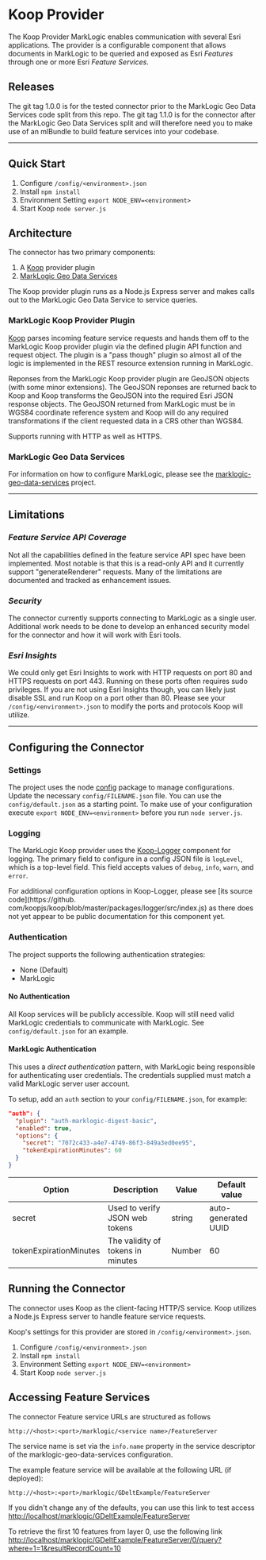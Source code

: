 # Koop Provider

The Koop Provider MarkLogic enables communication with several Esri applications. The provider is a configurable component that allows documents in MarkLogic to be queried and exposed as Esri _Features_ through one or more Esri _Feature Services_.

## Releases

The git tag 1.0.0 is for the tested connector prior to the MarkLogic Geo Data Services code split from this repo.
The git tag 1.1.0 is for the connector after the MarkLogic Geo Data Services split and will therefore need you to make use of an mlBundle to build feature services into your codebase.

---

## Quick Start

1. Configure `/config/<environment>.json`
2. Install `npm install`
3. Environment Setting `export NODE_ENV=<environment>`
4. Start Koop `node server.js`

## Architecture

The connector has two primary components:

1. A [Koop](http://koopjs.github.io/) provider plugin
2. [MarkLogic Geo Data Services](https://github.com/marklogic-community/marklogic-geo-data-services)

The Koop provider plugin runs as a Node.js Express server and makes calls out to the MarkLogic Geo Data Service to service queries.

### MarkLogic Koop Provider Plugin

[Koop](http://koopjs.github.io/) parses incoming feature service requests and hands them off to the MarkLogic Koop provider plugin via the defined plugin API function and request object. The plugin is a "pass though" plugin so almost all of the logic is implemented in the REST resource extension running in MarkLogic.

Reponses from the MarkLogic Koop provider plugin are GeoJSON objects (with some minor extensions). The GeoJSON reponses are returned back to Koop and Koop transforms the GeoJSON into the required Esri JSON response objects. The GeoJSON returned from MarkLogic must be in WGS84 coordinate reference system and Koop will do any required transformations if the client requested data in a CRS other than WGS84.

Supports running with HTTP as well as HTTPS.

### MarkLogic Geo Data Services

For information on how to configure MarkLogic, please see the [marklogic-geo-data-services](https://github.com/marklogic-community/marklogic-geo-data-services) project.

---

## Limitations

### _Feature Service API Coverage_

Not all the capabilities defined in the feature service API spec have been implemented. Most notable is that this is a read-only API and it currently support "generateRenderer" requests. Many of the limitations are documented and tracked as enhancement issues.

### _Security_

The connector currently supports connecting to MarkLogic as a single user. Additional work needs to be done to develop an enhanced security model for the connector and how it will work with Esri tools.

### _Esri Insights_

We could only get Esri Insights to work with HTTP requests on port 80 and HTTPS requests on port 443. Running on these ports often requires sudo privileges. If you are not using Esri Insights though, you can likely just disable SSL and run Koop on a port other than 80. Please see your `/config/<environment>.json` to modify the ports and protocols Koop will utilize.

---

## Configuring the Connector

### Settings

The project uses the node [config](https://www.npmjs.com/package/config) package to manage configurations. Update the necessary `config/FILENAME.json` file. You can use the `config/default.json` as a starting point. To make use of your configuration execute `export NODE_ENV=<environment>` before you run `node server.js`.

### Logging

The MarkLogic Koop provider uses the [Koop-Logger](https://github.com/koopjs/koop/tree/master/packages/logger) 
component for logging. The primary field to configure in a config JSON file is `logLevel`, which is a top-level 
field. This field accepts values of `debug`, `info`, `warn`, and `error`. 

For additional configuration options in Koop-Logger, please see [its source code](https://github.
com/koopjs/koop/blob/master/packages/logger/src/index.js) as there does not yet appear to be public documentation for 
this component yet. 

### Authentication

The project supports the following authentication strategies:

- None (Default)
- MarkLogic

#### No Authentication

All Koop services will be publicly accessible.  Koop will still need valid MarkLogic credentials to communicate with MarkLogic.  See `config/default.json` for an example.

#### MarkLogic Authentication

This uses a _direct authentication_ pattern, with MarkLogic being responsible for authenticating user credentials.  The credentials supplied must match a valid MarkLogic server user account.

To setup, add an `auth` section to your `config/FILENAME.json`, for example:

```json
"auth": {
  "plugin": "auth-marklogic-digest-basic",
  "enabled": true,
  "options": {
    "secret": "7072c433-a4e7-4749-86f3-849a3ed0ee95",
    "tokenExpirationMinutes": 60
  }
}
```

| Option                 | Description                                   | Value                       | Default value       |
|------------------------|-----------------------------------------------|-----------------------------|---------------------|
| secret                 | Used to verify JSON web tokens                | string                      | auto-generated UUID |
| tokenExpirationMinutes | The validity of tokens in minutes             | Number                      | 60                  |

## Running the Connector

The connector uses Koop as the client-facing HTTP/S service. Koop utilizes a Node.js Express server to handle feature service requests.

Koop's settings for this provider are stored in `/config/<environment>.json`.

1. Configure `/config/<environment>.json`
2. Install `npm install`
3. Environment Setting `export NODE_ENV=<environment>`
4. Start Koop `node server.js`

## Accessing Feature Services

The connector Feature service URLs are structured as follows

```
http://<host>:<port>/marklogic/<service name>/FeatureServer
```

The service name is set via the `info.name` property in the service descriptor of the marklogic-geo-data-services configuration.

The example feature service will be available at the following URL (if deployed):

```
http://<host>:<port>/marklogic/GDeltExample/FeatureServer
```

If you didn't change any of the defaults, you can use this link to test access
<http://localhost/marklogic/GDeltExample/FeatureServer>

To retrieve the first 10 features from layer 0, use the following link
<http://localhost/marklogic/GDeltExample/FeatureServer/0/query?where=1=1&resultRecordCount=10>
